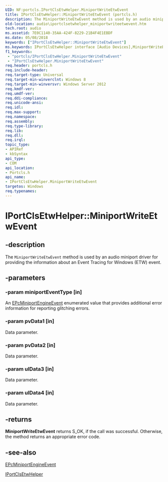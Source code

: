 ```yaml
---
UID: NF:portcls.IPortClsEtwHelper.MiniportWriteEtwEvent
title: IPortClsEtwHelper::MiniportWriteEtwEvent (portcls.h)
description: The MiniportWriteEtwEvent method is used by an audio miniport driver for providing the information about an Event Tracing for Windows (ETW) event.
old-location: audio\iportclsetwhelper_miniportwriteetwevent.htm
tech.root: audio
ms.assetid: 7E0C1140-35AA-424F-8229-21B4F4E1EBDF
ms.date: 05/08/2018
keywords: ["IPortClsEtwHelper::MiniportWriteEtwEvent"]
ms.keywords: IPortClsEtwHelper interface [Audio Devices],MiniportWriteEtwEvent method, IPortClsEtwHelper.MiniportWriteEtwEvent, IPortClsEtwHelper::MiniportWriteEtwEvent, MiniportWriteEtwEvent, MiniportWriteEtwEvent method [Audio Devices], MiniportWriteEtwEvent method [Audio Devices],IPortClsEtwHelper interface, audio.iportclsetwhelper_miniportwriteetwevent, portcls/IPortClsEtwHelper::MiniportWriteEtwEvent
f1_keywords:
 - "portcls/IPortClsEtwHelper.MiniportWriteEtwEvent"
 - "IPortClsEtwHelper.MiniportWriteEtwEvent"
req.header: portcls.h
req.include-header: 
req.target-type: Universal
req.target-min-winverclnt: Windows 8
req.target-min-winversvr: Windows Server 2012
req.kmdf-ver: 
req.umdf-ver: 
req.ddi-compliance: 
req.unicode-ansi: 
req.idl: 
req.max-support: 
req.namespace: 
req.assembly: 
req.type-library: 
req.lib: 
req.dll: 
req.irql: 
topic_type:
- APIRef
- kbSyntax
api_type:
- COM
api_location:
- Portcls.h
api_name:
- IPortClsEtwHelper.MiniportWriteEtwEvent
targetos: Windows
req.typenames: 
---
```


# IPortClsEtwHelper::MiniportWriteEtwEvent


## -description


The <code>MiniportWriteEtwEvent</code> method is used by an audio miniport driver for providing the information about an Event Tracing for Windows (ETW) event.


## -parameters




### -param miniportEventType [in]

An <a href="https://docs.microsoft.com/windows-hardware/drivers/ddi/portcls/ne-portcls-epcminiportengineevent">EPcMiniportEngineEvent</a> enumerated value that provides additional error information for reporting glitching errors.


### -param pvData1 [in]

Data parameter.


### -param pvData2 [in]

Data parameter.


### -param ulData3 [in]

Data parameter.


### -param ulData4 [in]

Data parameter.


## -returns



<b>MiniportWriteEtwEvent</b> returns S_OK, if the call was successful. Otherwise, the method returns an appropriate error code.




## -see-also




<a href="https://docs.microsoft.com/windows-hardware/drivers/ddi/portcls/ne-portcls-epcminiportengineevent">EPcMiniportEngineEvent</a>



<a href="https://docs.microsoft.com/windows-hardware/drivers/ddi/portcls/nn-portcls-iportclsetwhelper">IPortClsEtwHelper</a>
 

 

